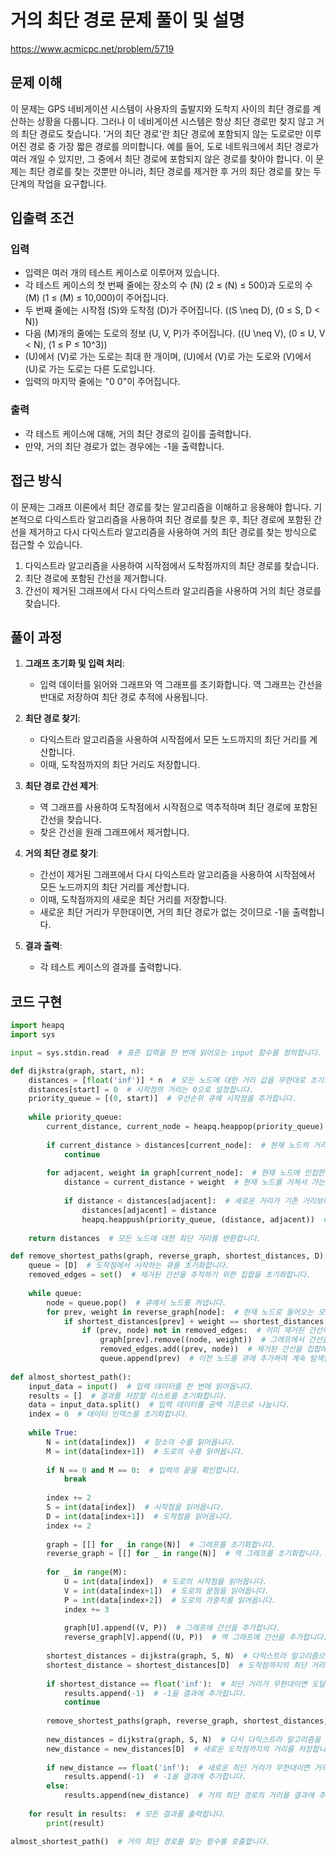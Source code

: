 # 거의 최단 경로 문제 풀이 및 설명

https://www.acmicpc.net/problem/5719

## **문제 이해**
이 문제는 GPS 네비게이션 시스템이 사용자의 출발지와 도착지 사이의 최단 경로를 계산하는 상황을 다룹니다. 그러나 이 네비게이션 시스템은 항상 최단 경로만 찾지 않고 거의 최단 경로도 찾습니다. '거의 최단 경로'란 최단 경로에 포함되지 않는 도로로만 이루어진 경로 중 가장 짧은 경로를 의미합니다. 예를 들어, 도로 네트워크에서 최단 경로가 여러 개일 수 있지만, 그 중에서 최단 경로에 포함되지 않은 경로를 찾아야 합니다. 이 문제는 최단 경로를 찾는 것뿐만 아니라, 최단 경로를 제거한 후 거의 최단 경로를 찾는 두 단계의 작업을 요구합니다.

## **입출력 조건**
### 입력
- 입력은 여러 개의 테스트 케이스로 이루어져 있습니다.
- 각 테스트 케이스의 첫 번째 줄에는 장소의 수 \(N\) (2 ≤ \(N\) ≤ 500)과 도로의 수 \(M\) (1 ≤ \(M\) ≤ 10,000)이 주어집니다.
- 두 번째 줄에는 시작점 \(S\)와 도착점 \(D\)가 주어집니다. (\(S \neq D\), \(0 ≤ S, D < N\))
- 다음 \(M\)개의 줄에는 도로의 정보 \(U, V, P\)가 주어집니다. (\(U \neq V\), \(0 ≤ U, V < N\), \(1 ≤ P ≤ 10^3\))
- \(U\)에서 \(V\)로 가는 도로는 최대 한 개이며, \(U\)에서 \(V\)로 가는 도로와 \(V\)에서 \(U\)로 가는 도로는 다른 도로입니다.
- 입력의 마지막 줄에는 "0 0"이 주어집니다.

### 출력
- 각 테스트 케이스에 대해, 거의 최단 경로의 길이를 출력합니다.
- 만약, 거의 최단 경로가 없는 경우에는 -1을 출력합니다.

## **접근 방식**
이 문제는 그래프 이론에서 최단 경로를 찾는 알고리즘을 이해하고 응용해야 합니다. 기본적으로 다익스트라 알고리즘을 사용하여 최단 경로를 찾은 후, 최단 경로에 포함된 간선을 제거하고 다시 다익스트라 알고리즘을 사용하여 거의 최단 경로를 찾는 방식으로 접근할 수 있습니다. 
1. 다익스트라 알고리즘을 사용하여 시작점에서 도착점까지의 최단 경로를 찾습니다.
2. 최단 경로에 포함된 간선을 제거합니다.
3. 간선이 제거된 그래프에서 다시 다익스트라 알고리즘을 사용하여 거의 최단 경로를 찾습니다.

## **풀이 과정**
1. **그래프 초기화 및 입력 처리**:
    - 입력 데이터를 읽어와 그래프와 역 그래프를 초기화합니다. 역 그래프는 간선을 반대로 저장하여 최단 경로 추적에 사용됩니다.
    
2. **최단 경로 찾기**:
    - 다익스트라 알고리즘을 사용하여 시작점에서 모든 노드까지의 최단 거리를 계산합니다.
    - 이때, 도착점까지의 최단 거리도 저장합니다.

3. **최단 경로 간선 제거**:
    - 역 그래프를 사용하여 도착점에서 시작점으로 역추적하며 최단 경로에 포함된 간선을 찾습니다.
    - 찾은 간선을 원래 그래프에서 제거합니다.
    
4. **거의 최단 경로 찾기**:
    - 간선이 제거된 그래프에서 다시 다익스트라 알고리즘을 사용하여 시작점에서 모든 노드까지의 최단 거리를 계산합니다.
    - 이때, 도착점까지의 새로운 최단 거리를 저장합니다.
    - 새로운 최단 거리가 무한대이면, 거의 최단 경로가 없는 것이므로 -1을 출력합니다.

5. **결과 출력**:
    - 각 테스트 케이스의 결과를 출력합니다.

## 코드 구현
```python
import heapq
import sys

input = sys.stdin.read  # 표준 입력을 한 번에 읽어오는 input 함수를 정의합니다.

def dijkstra(graph, start, n):
    distances = [float('inf')] * n  # 모든 노드에 대한 거리 값을 무한대로 초기화합니다.
    distances[start] = 0  # 시작점의 거리는 0으로 설정합니다.
    priority_queue = [(0, start)]  # 우선순위 큐에 시작점을 추가합니다.
    
    while priority_queue:
        current_distance, current_node = heapq.heappop(priority_queue)  # 우선순위 큐에서 가장 작은 값을 가진 노드를 꺼냅니다.
        
        if current_distance > distances[current_node]:  # 현재 노드의 거리가 기록된 거리보다 크면 건너뜁니다.
            continue
        
        for adjacent, weight in graph[current_node]:  # 현재 노드에 인접한 모든 노드를 확인합니다.
            distance = current_distance + weight  # 현재 노드를 거쳐서 가는 거리를 계산합니다.
            
            if distance < distances[adjacent]:  # 새로운 거리가 기존 거리보다 작으면 업데이트합니다.
                distances[adjacent] = distance
                heapq.heappush(priority_queue, (distance, adjacent))  # 우선순위 큐에 새로운 거리를 추가합니다.
                
    return distances  # 모든 노드에 대한 최단 거리를 반환합니다.

def remove_shortest_paths(graph, reverse_graph, shortest_distances, D):
    queue = [D]  # 도착점에서 시작하는 큐를 초기화합니다.
    removed_edges = set()  # 제거된 간선을 추적하기 위한 집합을 초기화합니다.
    
    while queue:
        node = queue.pop()  # 큐에서 노드를 꺼냅니다.
        for prev, weight in reverse_graph[node]:  # 현재 노드로 들어오는 모든 간선을 확인합니다.
            if shortest_distances[prev] + weight == shortest_distances[node]:  # 최단 경로에 포함되는 간선인지 확인합니다.
                if (prev, node) not in removed_edges:  # 이미 제거된 간선이 아니면 제거합니다.
                    graph[prev].remove((node, weight))  # 그래프에서 간선을 제거합니다.
                    removed_edges.add((prev, node))  # 제거된 간선을 집합에 추가합니다.
                    queue.append(prev)  # 이전 노드를 큐에 추가하여 계속 탐색합니다.
                    
def almost_shortest_path():
    input_data = input()  # 입력 데이터를 한 번에 읽어옵니다.
    results = []  # 결과를 저장할 리스트를 초기화합니다.
    data = input_data.split()  # 입력 데이터를 공백 기준으로 나눕니다.
    index = 0  # 데이터 인덱스를 초기화합니다.
    
    while True:
        N = int(data[index])  # 장소의 수를 읽어옵니다.
        M = int(data[index+1])  # 도로의 수를 읽어옵니다.
        
        if N == 0 and M == 0:  # 입력의 끝을 확인합니다.
            break
        
        index += 2
        S = int(data[index])  # 시작점을 읽어옵니다.
        D = int(data[index+1])  # 도착점을 읽어옵니다.
        index += 2
        
        graph = [[] for _ in range(N)]  # 그래프를 초기화합니다.
        reverse_graph = [[] for _ in range(N)]  # 역 그래프를 초기화합니다.
        
        for _ in range(M):
            U = int(data[index])  # 도로의 시작점을 읽어옵니다.
            V = int(data[index+1])  # 도로의 끝점을 읽어옵니다.
            P = int(data[index+2])  # 도로의 가중치를 읽어옵니다.
            index += 3
            
            graph[U].append((V, P))  # 그래프에 간선을 추가합니다.
            reverse_graph[V].append((U, P))  # 역 그래프에 간선을 추가합니다.
        
        shortest_distances = dijkstra(graph, S, N)  # 다익스트라 알고리즘으로 최단 거리를 계산합니다.
        shortest_distance = shortest_distances[D]  # 도착점까지의 최단 거리를 저장합니다.
        
        if shortest_distance == float('inf'):  # 최단 거리가 무한대이면 도달할 수 없는 경우입니다.
            results.append(-1)  # -1을 결과에 추가합니다.
            continue
        
        remove_shortest_paths(graph, reverse_graph, shortest_distances, D)  # 최단 경로에 포함된 간선을 제거합니다.
        
        new_distances = dijkstra(graph, S, N)  # 다시 다익스트라 알고리즘을 사용하여 새로운 최단 거리를 계산합니다.
        new_distance = new_distances[D]  # 새로운 도착점까지의 거리를 저장합니다.
        
        if new_distance == float('inf'):  # 새로운 최단 거리가 무한대이면 거의 최단 경로가 없는 경우입니다.
            results.append(-1)  # -1을 결과에 추가합니다.
        else:
            results.append(new_distance)  # 거의 최단 경로의 거리를 결과에 추가합니다.
    
    for result in results:  # 모든 결과를 출력합니다.
        print(result)

almost_shortest_path()  # 거의 최단 경로를 찾는 함수를 호출합니다.
